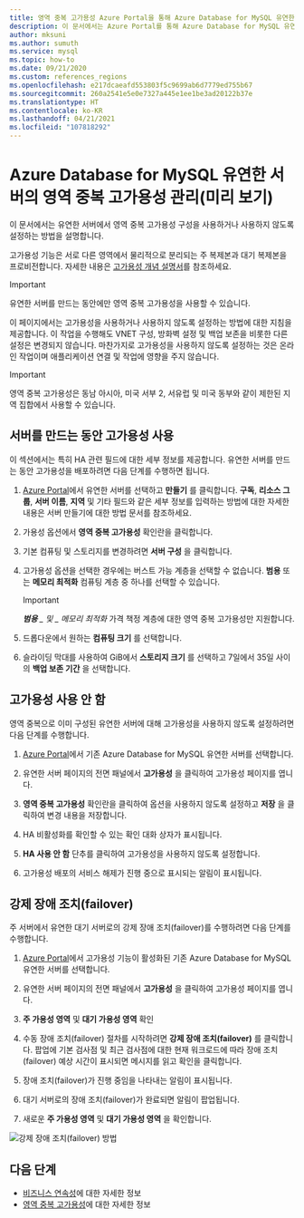 ```yaml
---
title: 영역 중복 고가용성 Azure Portal을 통해 Azure Database for MySQL 유연한 서버 관리
description: 이 문서에서는 Azure Portal를 통해 Azure Database for MySQL 유연한 서버에서 영역 중복 고가용성을 사용하거나 사용하지 않도록 설정하는 방법을 설명합니다.
author: mksuni
ms.author: sumuth
ms.service: mysql
ms.topic: how-to
ms.date: 09/21/2020
ms.custom: references_regions
ms.openlocfilehash: e217dcaeafd553803f5c9699ab6d7779ed755b67
ms.sourcegitcommit: 260a2541e5e0e7327a445e1ee1be3ad20122b37e
ms.translationtype: HT
ms.contentlocale: ko-KR
ms.lasthandoff: 04/21/2021
ms.locfileid: "107818292"
---
```

# <a name="manage-zone-redundant-high-availability-in-azure-database-for-mysql-flexible-server-preview"></a>Azure Database for MySQL 유연한 서버의 영역 중복 고가용성 관리(미리 보기)

이 문서에서는 유연한 서버에서 영역 중복 고가용성 구성을 사용하거나 사용하지 않도록 설정하는 방법을 설명합니다.

고가용성 기능은 서로 다른 영역에서 물리적으로 분리되는 주 복제본과 대기 복제본을 프로비전합니다. 자세한 내용은 [고가용성 개념 설명서](./concepts/../concepts-high-availability.md)를 참조하세요. 

> [!IMPORTANT]
> 유연한 서버를 만드는 동안에만 영역 중복 고가용성을 사용할 수 있습니다.

이 페이지에서는 고가용성을 사용하거나 사용하지 않도록 설정하는 방법에 대한 지침을 제공합니다. 이 작업을 수행해도 VNET 구성, 방화벽 설정 및 백업 보존을 비롯한 다른 설정은 변경되지 않습니다. 마찬가지로 고가용성을 사용하지 않도록 설정하는 것은 온라인 작업이며 애플리케이션 연결 및 작업에 영향을 주지 않습니다.

> [!IMPORTANT]
> 영역 중복 고가용성은 동남 아시아, 미국 서부 2, 서유럽 및 미국 동부와 같이 제한된 지역 집합에서 사용할 수 있습니다.  

## <a name="enable-high-availability-during-server-creation"></a>서버를 만드는 동안 고가용성 사용

이 섹션에서는 특히 HA 관련 필드에 대한 세부 정보를 제공합니다. 유연한 서버를 만드는 동안 고가용성을 배포하려면 다음 단계를 수행하면 됩니다.

1.  [Azure Portal](https://portal.azure.com/)에서 유연한 서버를 선택하고 **만들기** 를 클릭합니다.  **구독**, **리소스 그룹**, **서버 이름**, **지역** 및 기타 필드와 같은 세부 정보를 입력하는 방법에 대한 자세한 내용은 서버 만들기에 대한 방법 문서를 참조하세요.

2.  가용성 옵션에서 **영역 중복 고가용성** 확인란을 클릭합니다.

3.  기본 컴퓨팅 및 스토리지를 변경하려면 **서버 구성** 을 클릭합니다.

4.  고가용성 옵션을 선택한 경우에는 버스트 가능 계층을 선택할 수 없습니다. **범용** 또는 **메모리 최적화** 컴퓨팅 계층 중 하나를 선택할 수 있습니다.

    > [!IMPORTANT]
    > ***범용** _ 및 _ *_메모리 최적화_** 가격 책정 계층에 대한 영역 중복 고가용성만 지원합니다.

5.  드롭다운에서 원하는 **컴퓨팅 크기** 를 선택합니다.

6.  슬라이딩 막대를 사용하여 GiB에서 **스토리지 크기** 를 선택하고 7일에서 35일 사이의 **백업 보존 기간** 을 선택합니다.   

## <a name="disable-high-availability"></a>고가용성 사용 안 함

영역 중복으로 이미 구성된 유연한 서버에 대해 고가용성을 사용하지 않도록 설정하려면 다음 단계를 수행합니다.

1.  [Azure Portal](https://portal.azure.com/)에서 기존 Azure Database for MySQL 유연한 서버를 선택합니다.

2.  유연한 서버 페이지의 전면 패널에서 **고가용성** 을 클릭하여 고가용성 페이지를 엽니다.

3.  **영역 중복 고가용성** 확인란을 클릭하여 옵션을 사용하지 않도록 설정하고 **저장** 을 클릭하여 변경 내용을 저장합니다.

4.  HA 비활성화를 확인할 수 있는 확인 대화 상자가 표시됩니다.

5.  **HA 사용 안 함** 단추를 클릭하여 고가용성을 사용하지 않도록 설정합니다.

6.  고가용성 배포의 서비스 해제가 진행 중으로 표시되는 알림이 표시됩니다.


## <a name="forced-failover"></a>강제 장애 조치(failover)

주 서버에서 유연한 대기 서버로의 강제 장애 조치(failover)를 수행하려면 다음 단계를 수행합니다.

1.  [Azure Portal](https://portal.azure.com/)에서 고가용성 기능이 활성화된 기존 Azure Database for MySQL 유연한 서버를 선택합니다.

2.  유연한 서버 페이지의 전면 패널에서 **고가용성** 을 클릭하여 고가용성 페이지를 엽니다.

3.  **주 가용성 영역** 및 **대기 가용성 영역** 확인

4.  수동 장애 조치(failover) 절차를 시작하려면 **강제 장애 조치(failover)** 를 클릭합니다. 팝업에 기본 검사점 및 최근 검사점에 대한 현재 워크로드에 따라 장애 조치(failover) 예상 시간이 표시되면 메시지를 읽고 확인을 클릭합니다.
 
5. 장애 조치(failover)가 진행 중임을 나타내는 알림이 표시됩니다.

6. 대기 서버로의 장애 조치(failover)가 완료되면 알림이 팝업됩니다.

7. 새로운 **주 가용성 영역** 및 **대기 가용성 영역** 을 확인합니다.

![강제 장애 조치(failover) 방법](media/how-to-configure-high-availability/how-to-forced-failover.png) 

## <a name="next-steps"></a>다음 단계

-   [비즈니스 연속성](./concepts-business-continuity.md)에 대한 자세한 정보
-   [영역 중복 고가용성](./concepts-high-availability.md)에 대한 자세한 정보
